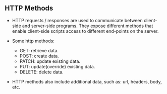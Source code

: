 ## HTTP Methods

- HTTP requests / responses are used to communicate between client-side and server-side programs. They expose different methods that enable client-side scripts access to different end-points on the server.
- Some http methods:

  - GET: retrieve data.
  - POST: create data.
  - PATCH: update existing data.
  - PUT: update(override) existing data.
  - DELETE: delete data.

- HTTP methods also include additional data, such as: url, headers, body, etc.
